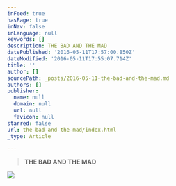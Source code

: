 ```yaml
---
inFeed: true
hasPage: true
inNav: false
inLanguage: null
keywords: []
description: THE BAD AND THE MAD
datePublished: '2016-05-11T17:57:00.850Z'
dateModified: '2016-05-11T17:55:07.714Z'
title: ''
author: []
sourcePath: _posts/2016-05-11-the-bad-and-the-mad.md
authors: []
publisher:
  name: null
  domain: null
  url: null
  favicon: null
starred: false
url: the-bad-and-the-mad/index.html
_type: Article

---
```

> **THE BAD AND THE MAD**

![](https://the-grid-user-content.s3-us-west-2.amazonaws.com/c73cf6af-601c-4edf-9ac9-f8f8512761bd.png)